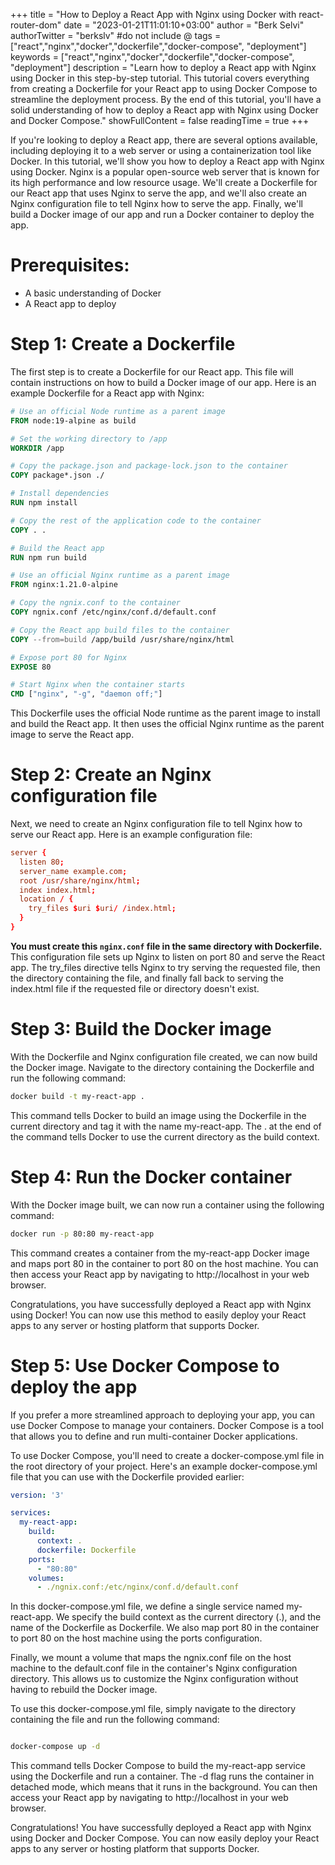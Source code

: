 +++
title = "How to Deploy a React App with Nginx using Docker with react-router-dom"
date = "2023-01-21T11:01:10+03:00"
author = "Berk Selvi"
authorTwitter = "berkslv" #do not include @
tags = ["react","nginx","docker","dockerfile","docker-compose", "deployment"]
keywords = ["react","nginx","docker","dockerfile","docker-compose", "deployment"] 
description = "Learn how to deploy a React app with Nginx using Docker in this step-by-step tutorial. This tutorial covers everything from creating a Dockerfile for your React app to using Docker Compose to streamline the deployment process. By the end of this tutorial, you'll have a solid understanding of how to deploy a React app with Nginx using Docker and Docker Compose." 
showFullContent = false
readingTime = true
+++

If you're looking to deploy a React app, there are several options available, including deploying it to a web server or using a containerization tool like Docker. In this tutorial, we'll show you how to deploy a React app with Nginx using Docker. Nginx is a popular open-source web server that is known for its high performance and low resource usage. We'll create a Dockerfile for our React app that uses Nginx to serve the app, and we'll also create an Nginx configuration file to tell Nginx how to serve the app. Finally, we'll build a Docker image of our app and run a Docker container to deploy the app.

# Prerequisites:

- A basic understanding of Docker
- A React app to deploy

# Step 1: Create a Dockerfile

The first step is to create a Dockerfile for our React app. This file will contain instructions on how to build a Docker image of our app. Here is an example Dockerfile for a React app with Nginx:

```Dockerfile
# Use an official Node runtime as a parent image
FROM node:19-alpine as build

# Set the working directory to /app
WORKDIR /app

# Copy the package.json and package-lock.json to the container
COPY package*.json ./

# Install dependencies
RUN npm install

# Copy the rest of the application code to the container
COPY . .

# Build the React app
RUN npm run build

# Use an official Nginx runtime as a parent image
FROM nginx:1.21.0-alpine

# Copy the ngnix.conf to the container
COPY ngnix.conf /etc/nginx/conf.d/default.conf

# Copy the React app build files to the container
COPY --from=build /app/build /usr/share/nginx/html

# Expose port 80 for Nginx
EXPOSE 80

# Start Nginx when the container starts
CMD ["nginx", "-g", "daemon off;"]
```

This Dockerfile uses the official Node runtime as the parent image to install and build the React app. It then uses the official Nginx runtime as the parent image to serve the React app.

# Step 2: Create an Nginx configuration file

Next, we need to create an Nginx configuration file to tell Nginx how to serve our React app. Here is an example configuration file:

```conf
server {
  listen 80;
  server_name example.com;
  root /usr/share/nginx/html;
  index index.html;
  location / {
    try_files $uri $uri/ /index.html;
  }
}
```

__You must create this `nginx.conf` file in the same directory with Dockerfile.__ This configuration file sets up Nginx to listen on port 80 and serve the React app. The try_files directive tells Nginx to try serving the requested file, then the directory containing the file, and finally fall back to serving the index.html file if the requested file or directory doesn't exist.

# Step 3: Build the Docker image

With the Dockerfile and Nginx configuration file created, we can now build the Docker image. Navigate to the directory containing the Dockerfile and run the following command:

```bash
docker build -t my-react-app .
```

This command tells Docker to build an image using the Dockerfile in the current directory and tag it with the name my-react-app. The . at the end of the command tells Docker to use the current directory as the build context.

# Step 4: Run the Docker container

With the Docker image built, we can now run a container using the following command:

```bash
docker run -p 80:80 my-react-app
```

This command creates a container from the my-react-app Docker image and maps port 80 in the container to port 80 on the host machine. You can then access your React app by navigating to http://localhost in your web browser.

Congratulations, you have successfully deployed a React app with Nginx using Docker! You can now use this method to easily deploy your React apps to any server or hosting platform that supports Docker.

# Step 5: Use Docker Compose to deploy the app

If you prefer a more streamlined approach to deploying your app, you can use Docker Compose to manage your containers. Docker Compose is a tool that allows you to define and run multi-container Docker applications.

To use Docker Compose, you'll need to create a docker-compose.yml file in the root directory of your project. Here's an example docker-compose.yml file that you can use with the Dockerfile provided earlier:

```yaml
version: '3'

services:
  my-react-app:
    build:
      context: .
      dockerfile: Dockerfile
    ports:
      - "80:80"
    volumes:
      - ./ngnix.conf:/etc/nginx/conf.d/default.conf
```

In this docker-compose.yml file, we define a single service named my-react-app. We specify the build context as the current directory (.), and the name of the Dockerfile as Dockerfile. We also map port 80 in the container to port 80 on the host machine using the ports configuration.

Finally, we mount a volume that maps the ngnix.conf file on the host machine to the default.conf file in the container's Nginx configuration directory. This allows us to customize the Nginx configuration without having to rebuild the Docker image.

To use this docker-compose.yml file, simply navigate to the directory containing the file and run the following command:

```bash

docker-compose up -d

```

This command tells Docker Compose to build the my-react-app service using the Dockerfile and run a container. The -d flag runs the container in detached mode, which means that it runs in the background. You can then access your React app by navigating to http://localhost in your web browser.

Congratulations! You have successfully deployed a React app with Nginx using Docker and Docker Compose. You can now easily deploy your React apps to any server or hosting platform that supports Docker.


